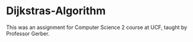 # Dijkstras-Algorithm
This was an assignment for Computer Science 2 course at UCF, taught by Professor Gerber.
